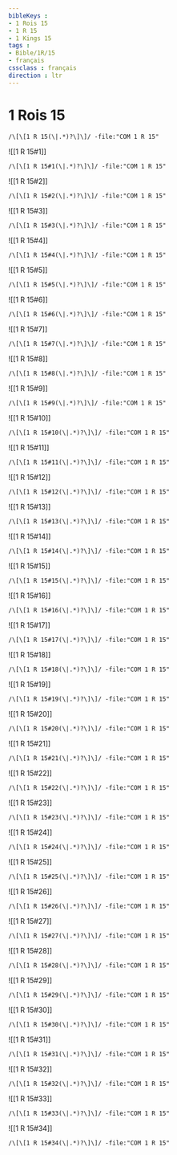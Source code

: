 ```yaml
---
bibleKeys : 
- 1 Rois 15
- 1 R 15
- 1 Kings 15
tags : 
- Bible/1R/15
- français
cssclass : français
direction : ltr
---
```


# 1 Rois 15

```query
/\[\[1 R 15(\|.*)?\]\]/ -file:"COM 1 R 15"
```



![[1 R 15#1]]

```query
/\[\[1 R 15#1(\|.*)?\]\]/ -file:"COM 1 R 15"
```

![[1 R 15#2]]

```query
/\[\[1 R 15#2(\|.*)?\]\]/ -file:"COM 1 R 15"
```

![[1 R 15#3]]

```query
/\[\[1 R 15#3(\|.*)?\]\]/ -file:"COM 1 R 15"
```

![[1 R 15#4]]

```query
/\[\[1 R 15#4(\|.*)?\]\]/ -file:"COM 1 R 15"
```

![[1 R 15#5]]

```query
/\[\[1 R 15#5(\|.*)?\]\]/ -file:"COM 1 R 15"
```

![[1 R 15#6]]

```query
/\[\[1 R 15#6(\|.*)?\]\]/ -file:"COM 1 R 15"
```

![[1 R 15#7]]

```query
/\[\[1 R 15#7(\|.*)?\]\]/ -file:"COM 1 R 15"
```

![[1 R 15#8]]

```query
/\[\[1 R 15#8(\|.*)?\]\]/ -file:"COM 1 R 15"
```

![[1 R 15#9]]

```query
/\[\[1 R 15#9(\|.*)?\]\]/ -file:"COM 1 R 15"
```

![[1 R 15#10]]

```query
/\[\[1 R 15#10(\|.*)?\]\]/ -file:"COM 1 R 15"
```

![[1 R 15#11]]

```query
/\[\[1 R 15#11(\|.*)?\]\]/ -file:"COM 1 R 15"
```

![[1 R 15#12]]

```query
/\[\[1 R 15#12(\|.*)?\]\]/ -file:"COM 1 R 15"
```

![[1 R 15#13]]

```query
/\[\[1 R 15#13(\|.*)?\]\]/ -file:"COM 1 R 15"
```

![[1 R 15#14]]

```query
/\[\[1 R 15#14(\|.*)?\]\]/ -file:"COM 1 R 15"
```

![[1 R 15#15]]

```query
/\[\[1 R 15#15(\|.*)?\]\]/ -file:"COM 1 R 15"
```

![[1 R 15#16]]

```query
/\[\[1 R 15#16(\|.*)?\]\]/ -file:"COM 1 R 15"
```

![[1 R 15#17]]

```query
/\[\[1 R 15#17(\|.*)?\]\]/ -file:"COM 1 R 15"
```

![[1 R 15#18]]

```query
/\[\[1 R 15#18(\|.*)?\]\]/ -file:"COM 1 R 15"
```

![[1 R 15#19]]

```query
/\[\[1 R 15#19(\|.*)?\]\]/ -file:"COM 1 R 15"
```

![[1 R 15#20]]

```query
/\[\[1 R 15#20(\|.*)?\]\]/ -file:"COM 1 R 15"
```

![[1 R 15#21]]

```query
/\[\[1 R 15#21(\|.*)?\]\]/ -file:"COM 1 R 15"
```

![[1 R 15#22]]

```query
/\[\[1 R 15#22(\|.*)?\]\]/ -file:"COM 1 R 15"
```

![[1 R 15#23]]

```query
/\[\[1 R 15#23(\|.*)?\]\]/ -file:"COM 1 R 15"
```

![[1 R 15#24]]

```query
/\[\[1 R 15#24(\|.*)?\]\]/ -file:"COM 1 R 15"
```

![[1 R 15#25]]

```query
/\[\[1 R 15#25(\|.*)?\]\]/ -file:"COM 1 R 15"
```

![[1 R 15#26]]

```query
/\[\[1 R 15#26(\|.*)?\]\]/ -file:"COM 1 R 15"
```

![[1 R 15#27]]

```query
/\[\[1 R 15#27(\|.*)?\]\]/ -file:"COM 1 R 15"
```

![[1 R 15#28]]

```query
/\[\[1 R 15#28(\|.*)?\]\]/ -file:"COM 1 R 15"
```

![[1 R 15#29]]

```query
/\[\[1 R 15#29(\|.*)?\]\]/ -file:"COM 1 R 15"
```

![[1 R 15#30]]

```query
/\[\[1 R 15#30(\|.*)?\]\]/ -file:"COM 1 R 15"
```

![[1 R 15#31]]

```query
/\[\[1 R 15#31(\|.*)?\]\]/ -file:"COM 1 R 15"
```

![[1 R 15#32]]

```query
/\[\[1 R 15#32(\|.*)?\]\]/ -file:"COM 1 R 15"
```

![[1 R 15#33]]

```query
/\[\[1 R 15#33(\|.*)?\]\]/ -file:"COM 1 R 15"
```

![[1 R 15#34]]

```query
/\[\[1 R 15#34(\|.*)?\]\]/ -file:"COM 1 R 15"
```


